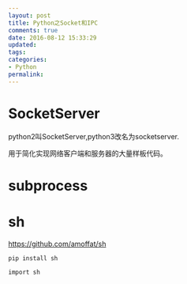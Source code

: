 ```yaml
---
layout: post
title: Python之Socket和IPC
comments: true
date: 2016-08-12 15:33:29
updated:
tags:
categories:
- Python
permalink:
---
```


# SocketServer

python2叫SocketServer,python3改名为socketserver.

用于简化实现网络客户端和服务器的大量样板代码。

# subprocess

# sh

<https://github.com/amoffat/sh>

    pip install sh

    import sh
